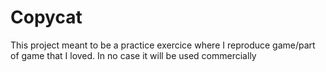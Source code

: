 # Copycat
This project meant to be a practice exercice where I reproduce game/part of game that I loved. In no case it will be used commercially

